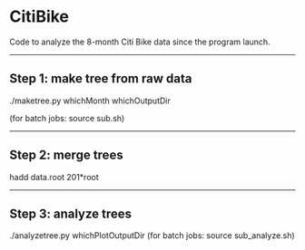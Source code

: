 CitiBike
========

Code to analyze the 8-month Citi Bike data since the program launch.

-------------------------------
Step 1: make tree from raw data
-------------------------------
./maketree.py whichMonth whichOutputDir

(for batch jobs: source sub.sh)


-------------------------------
Step 2: merge trees
-------------------------------
hadd data.root 201*root



-------------------------------
Step 3: analyze trees
-------------------------------
./analyzetree.py whichPlotOutputDir
(for batch jobs: source sub_analyze.sh)

